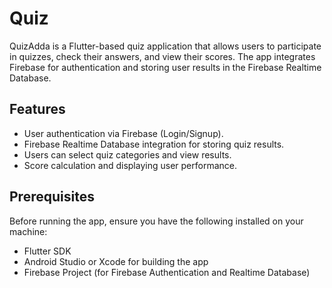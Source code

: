 # Quiz

QuizAdda is a Flutter-based quiz application that allows users to participate in quizzes, check their answers, and view their scores. The app integrates Firebase for authentication and storing user results in the Firebase Realtime Database.

## Features
- User authentication via Firebase (Login/Signup).
- Firebase Realtime Database integration for storing quiz results.
- Users can select quiz categories and view results.
- Score calculation and displaying user performance.

## Prerequisites
Before running the app, ensure you have the following installed on your machine:

- Flutter SDK
- Android Studio or Xcode for building the app
- Firebase Project (for Firebase Authentication and Realtime Database)



